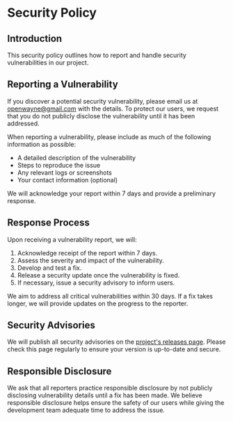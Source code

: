 # Security Policy

## Introduction

This security policy outlines how to report and handle security vulnerabilities in our project.

## Reporting a Vulnerability

If you discover a potential security vulnerability, please email us at [openwayne@gmail.com](mailto:openwayne@gmail.com) with the details. To protect our users, we request that you do not publicly disclose the vulnerability until it has been addressed.

When reporting a vulnerability, please include as much of the following information as possible:

- A detailed description of the vulnerability
- Steps to reproduce the issue
- Any relevant logs or screenshots
- Your contact information (optional)

We will acknowledge your report within 7 days and provide a preliminary response.

## Response Process

Upon receiving a vulnerability report, we will:

1. Acknowledge receipt of the report within 7 days.
2. Assess the severity and impact of the vulnerability.
3. Develop and test a fix.
4. Release a security update once the vulnerability is fixed.
5. If necessary, issue a security advisory to inform users.

We aim to address all critical vulnerabilities within 30 days. If a fix takes longer, we will provide updates on the progress to the reporter.

## Security Advisories

We will publish all security advisories on the [project's releases page](https://github.com/antvis/F6/releases). Please check this page regularly to ensure your version is up-to-date and secure.

## Responsible Disclosure

We ask that all reporters practice responsible disclosure by not publicly disclosing vulnerability details until a fix has been made. We believe responsible disclosure helps ensure the safety of our users while giving the development team adequate time to address the issue.
